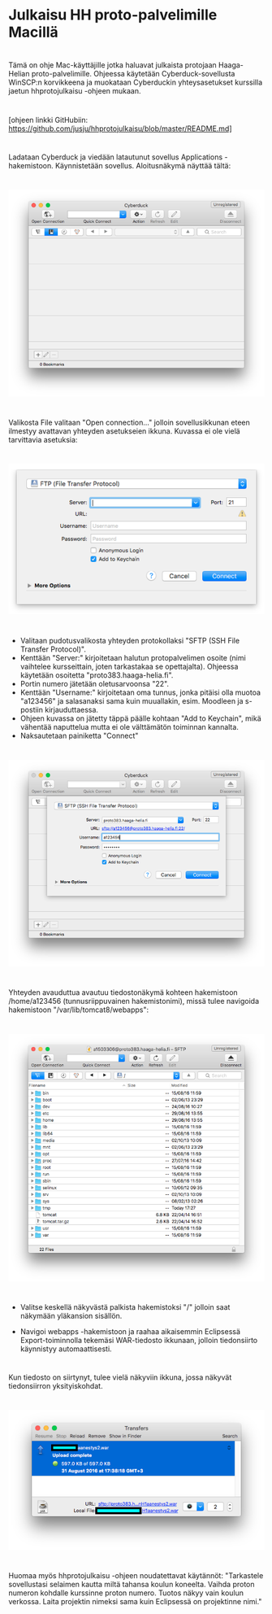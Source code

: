 # Julkaisu HH proto-palvelimille Macillä
# 
Tämä on ohje Mac-käyttäjille jotka haluavat julkaista protojaan Haaga-Helian proto-palvelimille. Ohjeessa käytetään Cyberduck-sovellusta WinSCP:n korvikkeena ja muokataan Cyberduckin yhteysasetukset kurssilla jaetun hhprotojulkaisu -ohjeen mukaan. 
# 
[ohjeen linkki GitHubiin: https://github.com/jusju/hhprotojulkaisu/blob/master/README.md]
# 
# 
Ladataan Cyberduck ja viedään latautunut sovellus Applications -hakemistoon.
Käynnistetään sovellus. Aloitusnäkymä näyttää tältä:
#
![kuva1](https://raw.githubusercontent.com/jusju/hhprotojulkaisu/master/kuvat/screen-capture-3.png)
#
Valikosta File valitaan "Open connection..." jolloin sovellusikkunan eteen ilmestyy avattavan yhteyden asetukseien ikkuna. Kuvassa ei ole vielä tarvittavia asetuksia:
#
![kuva2](https://raw.githubusercontent.com/jusju/hhprotojulkaisu/master/kuvat/screen-capture-4.png)
#
- Valitaan pudotusvalikosta yhteyden protokollaksi "SFTP (SSH File Transfer Protocol)".
- Kenttään "Server:" kirjoitetaan halutun protopalvelimen osoite (nimi vaihtelee kursseittain, joten tarkastakaa se opettajalta). Ohjeessa käytetään osoitetta "proto383.haaga-helia.fi".
- Portin numero jätetään oletusarvoonsa "22".
- Kenttään "Username:" kirjoitetaan oma tunnus, jonka pitäisi olla muotoa "a123456" ja salasanaksi sama kuin muuallakin, esim. Moodleen ja s-postiin kirjauduttaessa.
- Ohjeen kuvassa on jätetty täppä päälle kohtaan "Add to Keychain", mikä vähentää naputtelua mutta ei ole välttämätön toiminnan kannalta.
- Naksautetaan painiketta "Connect" 
#
![kuva3](https://raw.githubusercontent.com/jusju/hhprotojulkaisu/master/kuvat/screen-capture-5.png)
#
Yhteyden avauduttua avautuu tiedostonäkymä kohteen hakemistoon /home/a123456 (tunnusriippuvainen hakemistonimi), missä tulee navigoida hakemistoon "/var/lib/tomcat8/webapps": 
#
![kuva4](https://raw.githubusercontent.com/jusju/hhprotojulkaisu/master/kuvat/screen-capture-6.png)
#
- Valitse keskellä näkyvästä palkista hakemistoksi "/" jolloin saat näkymään yläkansion sisällön.

- Navigoi webapps -hakemistoon ja raahaa aikaisemmin Eclipsessä Export-toiminnolla tekemäsi WAR-tiedosto ikkunaan, jolloin tiedonsiirto käynnistyy automaattisesti.
#
Kun tiedosto on siirtynyt, tulee vielä näkyviin ikkuna, jossa näkyvät tiedonsiirron yksityiskohdat.
#
![kuva5](https://raw.githubusercontent.com/jusju/hhprotojulkaisu/master/kuvat/screen-capture-7.png)
#
Huomaa myös hhprotojulkaisu -ohjeen noudatettavat käytännöt:
"Tarkastele sovellustasi selaimen kautta miltä tahansa koulun koneelta. Vaihda proton numeron kohdalle kurssinne proton numero. Tuotos näkyy vain koulun verkossa. Laita projektin nimeksi sama kuin Eclipsessä on projektinne nimi."

